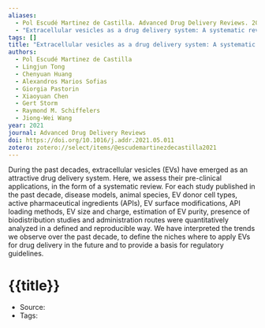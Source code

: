 ```yaml
---
aliases:
  - Pol Escudé Martinez de Castilla. Advanced Drug Delivery Reviews. 2021
  - "Extracellular vesicles as a drug delivery system: A systematic review of preclinical studies"
tags: []
title: "Extracellular vesicles as a drug delivery system: A systematic review of preclinical studies"
authors:
  - Pol Escudé Martinez de Castilla
  - Lingjun Tong
  - Chenyuan Huang
  - Alexandros Marios Sofias
  - Giorgia Pastorin
  - Xiaoyuan Chen
  - Gert Storm
  - Raymond M. Schiffelers
  - Jiong-Wei Wang
year: 2021
journal: Advanced Drug Delivery Reviews
doi: https://doi.org/10.1016/j.addr.2021.05.011
zotero: zotero://select/items/@escudemartinezdecastilla2021
---
```

<!-- START_ABSTRACT -->
During the past decades, extracellular vesicles (EVs) have emerged as an attractive drug delivery system. Here, we assess their pre-clinical applications, in the form of a systematic review. For each study published in the past decade, disease models, animal species, EV donor cell types, active pharmaceutical ingredients (APIs), EV surface modifications, API loading methods, EV size and charge, estimation of EV purity, presence of biodistribution studies and administration routes were quantitatively analyzed in a defined and reproducible way. We have interpreted the trends we observe over the past decade, to define the niches where to apply EVs for drug delivery in the future and to provide a basis for regulatory guidelines.
<!-- END_ABSTRACT -->

<!-- START_TEMPLATE -->
# {{title}}

- Source:
- Tags: 
<!-- END_TEMPLATE -->